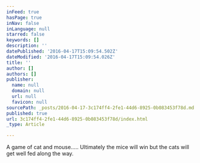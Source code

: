 ```yaml
---
inFeed: true
hasPage: true
inNav: false
inLanguage: null
starred: false
keywords: []
description: ''
datePublished: '2016-04-17T15:09:54.502Z'
dateModified: '2016-04-17T15:09:54.026Z'
title: ''
author: []
authors: []
publisher:
  name: null
  domain: null
  url: null
  favicon: null
sourcePath: _posts/2016-04-17-3c174ff4-2fe1-44d6-8925-0b083453f78d.md
published: true
url: 3c174ff4-2fe1-44d6-8925-0b083453f78d/index.html
_type: Article

---
```

A game of cat and mouse..... Ultimately the mice will win but the cats will get well fed along the way.